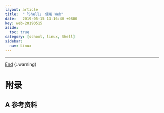 ```yaml
---
layout: article
title:  "「Shell」 使用 Web"
date:   2019-05-15 13:16:40 +0800
key: web-20190515
aside:
  toc: true
category: [school, linux, Shell]
sidebar:
  nav: Linux
---
```

<span id="head"></span>
<!--more-->




-------------------  
[End](#head)
{:.warning}  


# 附录
## A 参考资料
